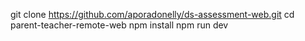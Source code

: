 git clone https://github.com/aporadonelly/ds-assessment-web.git
cd parent-teacher-remote-web
npm install
npm run dev